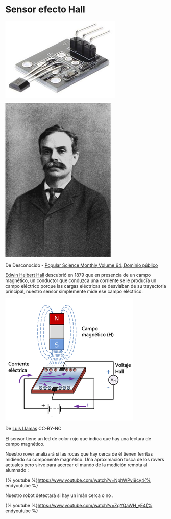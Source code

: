 # Sensor efecto Hall

![](/assets/hall.jpg)



![](/assets/hall.png)

De Desconocido - [Popular Science Monthly Volume 64, Dominio público](https://commons.wikimedia.org/w/index.php?curid=16542713)

[Edwin Helbert Hall](https://es.wikipedia.org/wiki/Edwin_Herbert_Hall) descubrió en 1879 que en presencia de un campo magnético, un conductor que conduzca una corriente se le producía un campo eléctrico porque las cargas eléctricas se desviaban de su trayectoria principal, nuestro sensor simplemente mide ese campo eléctrico:

![](/assets/efecto-hall.png)

De [Luis Llamas](https://www.luisllamas.es/detectar-campos-magneticos-con-arduino-y-sensor-hall-a3144/) CC-BY-NC

El sensor tiene un led de color rojo que indica que hay una lectura de campo magnético.

Nuestro rover analizará si las rocas que hay cerca de él tienen ferritas midiendo su componente magnético. Una aproximación tosca de los rovers actuales pero sirve para acercar el mundo de la medición remota al alumnado :

{% youtube %}https://www.youtube.com/watch?v=NphWPvi9cy4{% endyoutube %}

Nuestro robot detectará si hay un imán cerca o no .

{% youtube %}https://www.youtube.com/watch?v=ZqYQaWH_yE4{% endyoutube %}
